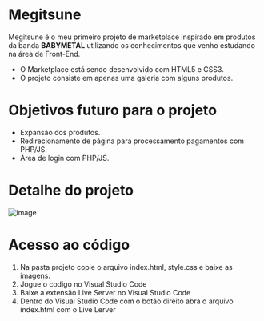 # Megitsune

Megitsune é o meu primeiro projeto de marketplace inspirado em produtos da banda **BABYMETAL** utilizando os conhecimentos que venho estudando na área de Front-End.

* O Marketplace está sendo desenvolvido com HTML5 e CSS3.
* O projeto consiste em apenas uma galeria com alguns produtos.

# Objetivos futuro para o projeto

* Expansão dos produtos.
* Redirecionamento de página para processamento pagamentos com PHP/JS.
* Área de login com PHP/JS.

# Detalhe do projeto

![image](https://user-images.githubusercontent.com/92760100/177070153-8f082879-d1d9-4d0e-830e-0d5f4e42bfd2.png)

# Acesso ao código

1. Na pasta projeto copie o arquivo index.html, style.css e baixe as imagens.
1. Jogue o codigo no Visual Studio Code
1. Baixe a extensão Live Server no Visual Studio Code
1. Dentro do Visual Studio Code com o botão direito abra o arquivo index.html com o Live Lerver
